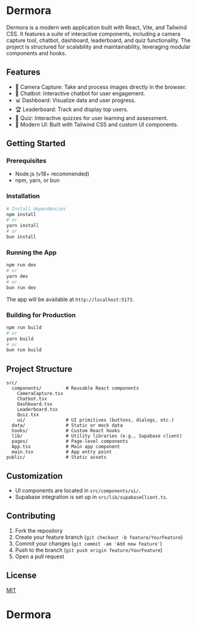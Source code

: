 # Dermora

Dermora is a modern web application built with React, Vite, and Tailwind CSS. It features a suite of interactive components, including a camera capture tool, chatbot, dashboard, leaderboard, and quiz functionality. The project is structured for scalability and maintainability, leveraging modular components and hooks.

## Features

- 📸 Camera Capture: Take and process images directly in the browser.
- 🤖 Chatbot: Interactive chatbot for user engagement.
- 📊 Dashboard: Visualize data and user progress.
- 🏆 Leaderboard: Track and display top users.
- 📝 Quiz: Interactive quizzes for user learning and assessment.
- 🎨 Modern UI: Built with Tailwind CSS and custom UI components.

## Getting Started

### Prerequisites

- Node.js (v18+ recommended)
- npm, yarn, or bun

### Installation

```bash
# Install dependencies
npm install
# or
yarn install
# or
bun install
```

### Running the App

```bash
npm run dev
# or
yarn dev
# or
bun run dev
```

The app will be available at `http://localhost:5173`.

### Building for Production

```bash
npm run build
# or
yarn build
# or
bun run build
```

## Project Structure

```
src/
  components/         # Reusable React components
    CameraCapture.tsx
    Chatbot.tsx
    Dashboard.tsx
    Leaderboard.tsx
    Quiz.tsx
    ui/               # UI primitives (buttons, dialogs, etc.)
  data/               # Static or mock data
  hooks/              # Custom React hooks
  lib/                # Utility libraries (e.g., Supabase client)
  pages/              # Page-level components
  App.tsx             # Main app component
  main.tsx            # App entry point
public/               # Static assets
```

## Customization

- UI components are located in `src/components/ui/`.
- Supabase integration is set up in `src/lib/supabaseClient.ts`.

## Contributing

1. Fork the repository
2. Create your feature branch (`git checkout -b feature/YourFeature`)
3. Commit your changes (`git commit -am 'Add new feature'`)
4. Push to the branch (`git push origin feature/YourFeature`)
5. Open a pull request

## License

[MIT](LICENSE)
# Dermora
